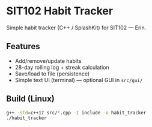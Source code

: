 # SIT102 Habit Tracker

Simple habit tracker (C++ / SplashKit) for SIT102 — Erin.

## Features
- Add/remove/update habits
- 28-day rolling log + streak calculation
- Save/load to file (persistence)
- Simple text UI (terminal) — optional GUI in `src/gui/`

## Build (Linux)
```bash
g++ -std=c++17 src/*.cpp -I include -o habit_tracker
./habit_tracker
